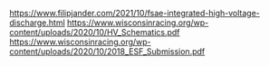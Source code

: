 https://www.filipjander.com/2021/10/fsae-integrated-high-voltage-discharge.html
https://www.wisconsinracing.org/wp-content/uploads/2020/10/HV_Schematics.pdf
https://www.wisconsinracing.org/wp-content/uploads/2020/10/2018_ESF_Submission.pdf